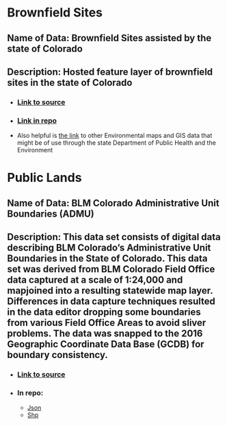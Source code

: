# Brownfield Sites 

## Name of Data: Brownfield Sites assisted by the state of Colorado 

## Description: Hosted feature layer of brownfield sites in the state of Colorado

* ### [Link to source](https://services3.arcgis.com/66aUo8zsujfVXRIT/ArcGIS/rest/services/CDPHE_Brownfield/FeatureServer/0?f=pjson)

* ### [Link in repo](https://github.com/elisechessman/up206a-elise/blob/main/Data/Brownfields_CO_json) 


* Also helpful is [the link](https://cdphe.colorado.gov/hm-gis-data) to other Environmental maps and GIS data that might be of use through the state Department of Public Health and the Environment


# Public Lands

## Name of Data: BLM Colorado Administrative Unit Boundaries (ADMU)

## Description: This data set consists of digital data describing BLM Colorado’s Administrative Unit Boundaries in the State of Colorado. This data set was derived from BLM Colorado Field Office data captured at a scale of 1:24,000 and mapjoined into a resulting statewide map layer. Differences in data capture techniques resulted in the data editor dropping some boundaries from various Field Office Areas to avoid sliver problems. The data was snapped to the 2016 Geographic Coordinate Data Base (GCDB) for boundary consistency.

* ### [Link to source](https://www.blm.gov/site-page/services-geospatial-gis-data-colorado)

* ### In repo: 
  * [Json]()
  * [Shp]()
